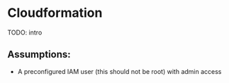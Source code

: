 # Cloudformation

TODO: intro

## Assumptions:
- A preconfigured IAM user (this should not be root) with admin access
